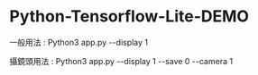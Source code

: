 ﻿# Python-Tensorflow-Lite-DEMO
 
 一般用法 : Python3 app.py --display 1

 攝鏡頭用法 : Python3 app.py --display 1  --save 0  --camera 1
